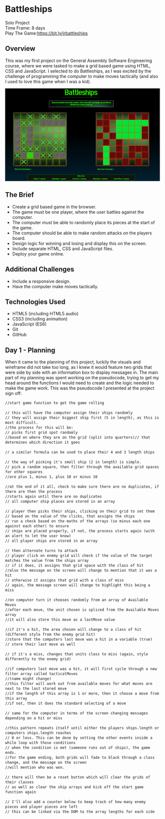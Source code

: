 # Battleships #

Solo Project  
Time Frame: 8 days  
Play The Game:https://bit.ly/jrbattleships  


## Overview ##

This was my first project on the General Assembly Software Engineering course, where we were tasked to make a grid based game using HTML, CSS and JavaScript. I selected to do Battleships, as I was excited by the challenge of programming the computer to make moves tactically (and also I used to love this game when I was a kid).


![Screenshot of the finished product](./assets/readme_images/battleships.png)

## The Brief ##

* Create a grid based game in the browser.
* The game must be one player, where the user battles against the computer.
* The computer must be able to randomly place its pieces at the start of the game.
* The computer should be able to make random attacks on the players board.
* Design logic for winning and losing and display this on the screen.
* Include separate HTML, CSS and JavaScript files.
* Deploy your game online.


## Additional Challenges ##

* Include a responsive design.
* Have the computer make moves tactically.


## Technologies Used ##

* HTML5 (including HTML5 audio)
* CSS3 (including animation)
* JavaScript (ES6)
* Git
* GitHub

## Day 1 - Planning ##

When it came to the planning of this project, luckily the visuals and wireframe did not take too long, as I knew it would feature two grids that were side by side with an information box to display messages in. The main part of my planning was spent working on the pseudocode, trying to get my head around the functions I would need to create and the logic needed to make the game work. This was the pseudocode I presented at the project sign off:

```
//start game function to get the game rolling

// this will have the computer assign their ships randomly
// they will assign their biggest ship first (5 in length), as this is most difficult.
//the process for this will be:
// picks first grid spot randomly
//based on where they are on the grid (split into quarters)// that determines which direction it goes

// a similar formula can be used to place their 4 and 3 length ships

// the way of picking it's small ship (2 in length) is simple.
// pick a random square, then filter through the available grid spaces for other squares
//are plus 1, minus 1, plus 10 or minus 10

//at the end of it all, check to make sure there are no duplicates, if there are then the process
//starts again until there are no duplicates
// all computer ship places are stored in an array

// player then picks their ships, clicking on their grid to set them
// based on the value of the clicks, that assigns the ships
// run a check based on the maths of the arrays (so minus each one against each other) to ensure
// ships are placed properly, if not, the process starts again (with an alert to let the user know)
// all player ships are stored in an array

// then alternate turns to attack
// player click on enemy grid will check if the value of the target matches the value from the ships array
// if it does, it assigns that grid space with the class of hit
//also the message on the screen will change to mention that it was a hit
// otherwise it assigns that grid with a class of miss
// again, the message screen will change to highlight this being a miss

//on computer turn it chooses randomly from an array of Available Moves
//after each move, the unit chosen is spliced from the Available Moves array
//it will also store this move as a lastMove value

//if it's a hit, the area chosen will change to a class of hit (different style from the enemy grid hit)
//store that the computers last move was a hit in a variable (true)
// store their last move as well

// if it's a miss, changes that units class to miss (again, style differently to the enemy grid)

//if computers last move was a hit, it will first cycle through a new filter array called tacticalMoves
//(name might change)
//this filter will work out from available moves for what moves are next to the last stored move
//if the length of this array is 1 or more, then it choose a move from this array
//if not, then it does the standard selecting of a move

// same for the computer in terms of the screen changing messages depending on a hit or miss

//this pattern repeats itself until either the players ships.length or computers ships.length reaches
// 0 or less. This can be done by setting the other events inside a while loop with those conditions
// when the condition is met (someone runs out of ships), the game ends.
//for the game ending, both grids will fade to black through a class change, and the message on the screen
//will mention who was won.

// there will then be a reset button which will clear the grids of their classes
// as well as clear the ship arrays and kick off the start game function again

// I'll also add a counter below to keep track of how many enemy pieces and player pieces are left
// this can be linked via the DOM to the array lengths for each side


```




